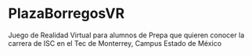 # PlazaBorregosVR

Juego de Realidad Virtual para alumnos de Prepa que quieren conocer la carrera de ISC en el Tec de Monterrey, Campus Estado de México
